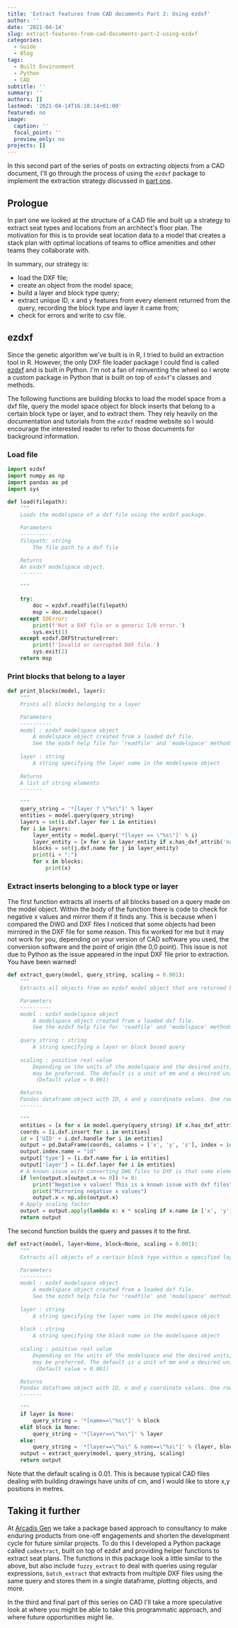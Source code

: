 ```yaml
---
title: 'Extract features from CAD documents Part 2: Using ezdxf'
author: ''
date: '2021-04-14'
slug: extract-features-from-cad-documents-part-2-using-ezdxf
categories:
  - Guide
  - Blog
tags:
  - Built Environment
  - Python
  - CAD
subtitle: ''
summary: ''
authors: []
lastmod: '2021-04-14T16:10:14+01:00'
featured: no
image:
  caption: ''
  focal_point: ''
  preview_only: no
projects: []
---
```


In this second part of the series of posts on extracting objects from a CAD document, I'll go through the process of using the `ezdxf` package to implement the extraction strategy discussed in [part one](https://www.algorist.co.uk/post/extract-features-from-cad-documents-part-1-a-primer/).

## Prologue
In part one we looked at the structure of a CAD file and built up a strategy to extract seat types and locations from an architect's floor plan. The motivation for this is to provide seat location data to a model that creates a stack plan with optimal locations of teams to office amenities and other teams they collaborate with.

In summary, our strategy is:

* load the DXF file;
* create an object from the model space;
* build a layer and block type query;
* extract unique ID, x and y features from every element returned from the query, recording the block type and layer it came from;
* check for errors and write to csv file.

## ezdxf
Since the genetic algorithm we've built is in R, I tried to build an extraction tool in R. However, the only DXF file loader package I could find is called [ezdxf](https://ezdxf.readthedocs.io/en/stable/) and is built in Python. I'm not a fan of reinventing the wheel so I wrote a custom package in Python that is built on top of `ezdxf`'s classes and methods.

The following functions are building blocks to load the model space from a dxf file, query the model space object for block inserts that belong to a certain block type or layer, and to extract them. They rely heavily on the documentation and tutorials from the `ezdxf` readme website so I would encourage the interested reader to refer to those documents for background information.

### Load file

```python
import ezdxf
import numpy as np
import pandas as pd
import sys

def load(filepath):
    """
    Loads the modelspace of a dxf file using the ezdxf package.

    Parameters
    ----------
    filepath: string
        The file path to a dxf file

    Returns
    An exdxf modelspace object.
    -------

    """

    try:
        doc = ezdxf.readfile(filepath)
        msp = doc.modelspace()
    except IOError:
        print(f'Not a DXF file or a generic I/O error.')
        sys.exit(1)
    except ezdxf.DXFStructureError:
        print(f'Invalid or corrupted DXF file.')
        sys.exit(2)
    return msp
```

### Print blocks that belong to a layer

```python
def print_blocks(model, layer):
    """
    Prints all blocks belonging to a layer

    Parameters
    ----------
    model : ezdxf modelspace object
        A modelspace object created from a loaded dxf file. 
        See the ezdxf help file for 'readfile' and 'modelspace' methods
        
    layer : string
        A string specifying the layer name in the modelspace object
    
    Returns
    A list of string elements
    -------

    """   
    query_string = '*[layer ? \"%s\"]' % layer
    entities = model.query(query_string)
    layers = set(i.dxf.layer for i in entities)
    for i in layers:
        layer_entity = model.query('*[layer == \"%s\"]' % i)
        layer_entity = [x for x in layer_entity if x.has_dxf_attrib('name')]
        blocks = set(j.dxf.name for j in layer_entity)
        print(i + ":")
        for x in blocks:
            print(x)
```
### Extract inserts belonging to a block type or layer

The first function extracts all inserts of all blocks based on a query made on the model object. Within the body of the function there is code to check for negative x values and mirror them if it finds any. This is because when I compared the DWG and DXF files I noticed that some objects had been mirrored in the DXF file for some reason. This fix worked for me but it may not work for you, depending on your version of CAD software you used, the conversion software and the point of origin (the 0,0 point). This issue is not due to Python as the issue appeared in the input DXF file prior to extraction. You have been warned!

```python
def extract_query(model, query_string, scaling = 0.001):
    """
    Extracts all objects from an ezdxf model object that are returned by a query.

    Parameters
    ----------
    model : ezdxf modelspace object
        A modelspace object created from a loaded dxf file. 
        See the ezdxf help file for 'readfile' and 'modelspace' methods
        
    query_string : string
        A string specifying a layer or block based query
        
    scaling : positive real value
        Depending on the units of the modelspace and the desired units, a scaling
        may be preferred. The default is a unit of mm and a desired unit of metre.
         (Default value = 0.001)

    Returns
    Pandas dataframe object with ID, x and y coordinate values. One row per object.
    -------

    """
    entities = [x for x in model.query(query_string) if x.has_dxf_attrib('name')]
    coords = [i.dxf.insert for i in entities]
    id = ['UID' + i.dxf.handle for i in entities]
    output = pd.DataFrame(coords, columns = ['x', 'y', 'z'], index = id).drop(['z'], axis=1)
    output.index.name = "id"
    output['type'] = [i.dxf.name for i in entities]
    output['layer'] = [i.dxf.layer for i in entities]
    # A known issue with converting DWG files to DXF is that some elements have their x coordinate reversed
    if len(output.x[output.x <= 0]) != 0:
        print("Negative x values! This is a known issue with dxf files")
        print("Mirroring negative x values")
        output.x = np.abs(output.x)
    # Apply scaling factor
    output = output.apply(lambda x: x * scaling if x.name in ['x', 'y'] else x)
    return output
```

The second function builds the query and passes it to the first.

```python
def extract(model, layer=None, block=None, scaling = 0.001):
    """
    Extracts all objects of a certain block type within a specified layer of a dxf file.

    Parameters
    ----------
    model : ezdxf modelspace object
        A modelspace object created from a loaded dxf file. 
        See the ezdxf help file for 'readfile' and 'modelspace' methods
        
    layer : string
        A string specifying the layer name in the modelspace object
        
    block : string
        A string specifying the block name in the modelspace object
        
    scaling : positive real value
        Depending on the units of the modelspace and the desired units, a scaling
        may be preferred. The default is a unit of mm and a desired unit of metre.
         (Default value = 0.001)

    Returns
    Pandas dataframe object with ID, x and y coordinate values. One row per object.
    -------

    """
    if layer is None:
        query_string = '*[name==\"%s\"]' % block
    elif block is None:
        query_string = '*[layer==\"%s\"]' % layer
    else:
        query_string = '*[layer==\"%s\" & name==\"%s\"]' % (layer, block)
    output = extract_query(model, query_string, scaling)
    return output
```

Note that the default scaling is 0.01. This is because typical CAD files dealing with building drawings have units of cm, and I would like to store x,y positions in metres.

## Taking it further

At [Arcadis Gen](https://arcadisgen.com/) we take a package based approach to consultancy to make enduring products from one-off engagements and shorten the development cycle for future similar projects. To do this I developed a Python package called `cadextract`, built on top of ezdxf and providing helper functions to extract seat plans. The functions in this package look a little similar to the above, but also include `fuzzy_extract` to deal with queries using regular expressions, `batch_extract` that extracts from multiple DXF files using the same query and stores them in a single dataframe, plotting objects, and more.

In the third and final part of this series on CAD I'll take a more speculative look at where you might be able to take this programmatic approach, and where future opportunities might lie.

